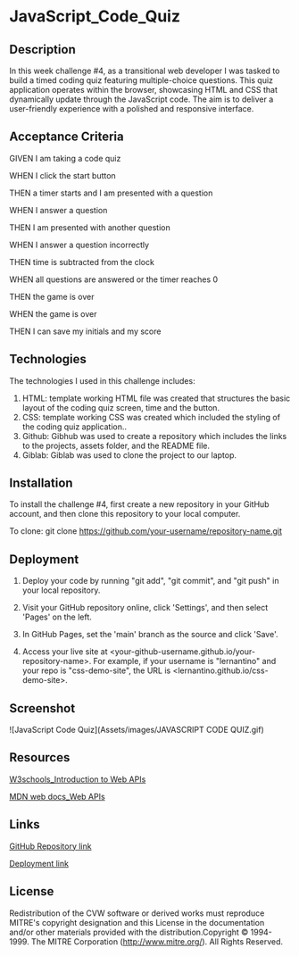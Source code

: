 # JavaScript_Code_Quiz

## Description
In this week challenge #4, as a transitional web developer I was tasked to build a timed coding quiz featuring multiple-choice questions. This quiz application operates within the browser, showcasing HTML and CSS that dynamically update through the JavaScript code. The aim is to deliver a user-friendly experience with a polished and responsive interface.

## Acceptance Criteria
GIVEN I am taking a code quiz

WHEN I click the start button

THEN a timer starts and I am presented with a question

WHEN I answer a question

THEN I am presented with another question

WHEN I answer a question incorrectly

THEN time is subtracted from the clock

WHEN all questions are answered or the timer reaches 0

THEN the game is over

WHEN the game is over

THEN I can save my initials and my score

## Technologies
The technologies I used in this challenge includes:
1. HTML: template working HTML file was created that structures the basic layout of the coding quiz screen, time and the button.
2. CSS: template working CSS was created which included the styling of the coding quiz application..
3. Github: Gibhub was used to create a repository which includes the links to the projects, assets folder, and the README file.
4. Giblab: Giblab was used to clone the project to our laptop.

## Installation

To install the challenge #4, first create a new repository in your GitHub account, and then clone this repository to your local computer.

To clone: git clone https://github.com/your-username/repository-name.git

## Deployment

1. Deploy your code by running "git add", "git commit", and "git push" in your local repository.

2. Visit your GitHub repository online, click 'Settings', and then select 'Pages' on the left.

3. In GitHub Pages, set the 'main' branch as the source and click 'Save'.

4. Access your live site at <your-github-username.github.io/your-repository-name>. For example, if your username is "lernantino" and your repo is "css-demo-site", the URL is <lernantino.github.io/css-demo-site>.

## Screenshot

 ![JavaScript Code Quiz](Assets/images/JAVASCRIPT CODE QUIZ.gif)    

## Resources
[W3schools_Introduction to Web APIs](https://www.w3schools.com/js/js_api_intro.asp)

[MDN web docs_Web APIs](https://developer.mozilla.org/en-US/docs/Web/API)

## Links

[GitHub Repository link](https://github.com/MunibaP/JavaScript_Code_Quiz.git)

[Deployment link](https://munibap.github.io/JavaScript_Code_Quiz/)

## License

Redistribution of the CVW software or derived works must reproduce MITRE's copyright designation and this License in the documentation and/or other materials provided with the distribution.Copyright © 1994-1999. The MITRE Corporation (http://www.mitre.org/). All Rights Reserved.
